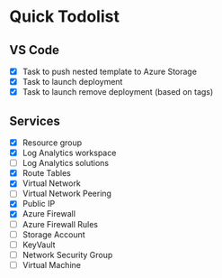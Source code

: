 # Quick Todolist

## VS Code

- [X] Task to push nested template to Azure Storage
- [X] Task to launch deployment
- [X] Task to launch remove deployment (based on tags)

## Services

- [X] Resource group
- [X] Log Analytics workspace
- [ ] Log Analytics solutions
- [X] Route Tables
- [X] Virtual Network
- [ ] Virtual Network Peering
- [X] Public IP
- [X] Azure Firewall
- [ ] Azure Firewall Rules
- [ ] Storage Account
- [ ] KeyVault
- [ ] Network Security Group
- [ ] Virtual Machine
